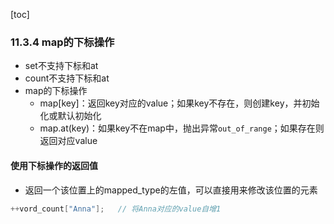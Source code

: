 [toc]

### 11.3.4 map的下标操作

* set不支持下标和at
* count不支持下标和at
* map的下标操作
  * map[key]：返回key对应的value；如果key不存在，则创建key，并初始化或默认初始化
  * map.at(key)：如果key不在map中，抛出异常`out_of_range`；如果存在则返回对应value

#### 使用下标操作的返回值

* 返回一个该位置上的mapped_type的左值，可以直接用来修改该位置的元素

```C++
++vord_count["Anna"];	// 将Anna对应的value自增1
```


